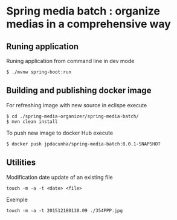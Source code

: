 # Spring media batch : organize medias in a comprehensive way

## Runing application

Runing application from command line in dev mode

```shell
$ ./mvnw spring-boot:run
```

## Building and publishing docker image

For refreshing image with new source in eclispe execute 

```shell
$ cd ./spring-media-organizer/spring-media-batch/
$ mvn clean install
```
To push new image to docker Hub execute

```shell
$ docker push jpdacunha/spring-media-batch:0.0.1-SNAPSHOT
```
## Utilities

Modification date update of an existing file

```shell
touch -m -a -t <date> <file>
```

Exemple

```shell
touch -m -a -t 201512180130.09 ./354PPP.jpg
```